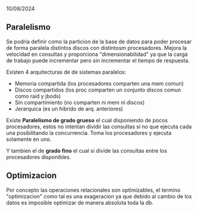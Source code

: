 10/08/2024
## Paralelismo 
Se podria definir como la particion de la base de datos para poder procesar de forma paralela distintos discos con distintosm procesadores. Mejora la velocidad en consultas y proporciona "dimensionabilidad" ya que la carga de trabajo puede incrementar pero sin incrementar el tiempo de respuesta.

Existen 4 arquitecturas de de sistemas paralelos:
- Memoria compartida (los procesadores comparten una mem comun)
- Discos compartidos (los proc comparten un conjunto discos comun como raid y jbods)
- Sin compartimiento (no comparten ni mem ni discos)
- Jerarquica (es un hibrido de arq. anteriores)


Existe **Paralelismo de grado grueso** el cual disponiendo de pocos procesadores, estos no intentan dividir las consultas si no que ejecuta cada una posibilitando la concurrencia. Toma los procesadores y ejecuta solamente en uno. 

Y tambien el de **grado fino** el cual si divide las consultas entre los procesadores disponibles.

## Optimizacion
Por concepto las operaciones relacionales son optimizables, el termino "optimizacion" como tal es una exageracion ya que debido al cambio de los datos es imposible optimizar de manera absoluta toda la db. 
